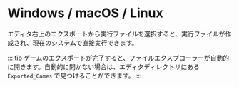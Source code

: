 # Windows / macOS / Linux

エディタ右上のエクスポートから実行ファイルを選択すると、実行ファイルが作成され、現在のシステムで直接実行できます。

::: tip
ゲームのエクスポートが完了すると、ファイルエクスプローラーが自動的に開きます。自動的に開かない場合は、エディタディレクトリにある `Exported_Games` で見つけることができます。
:::
